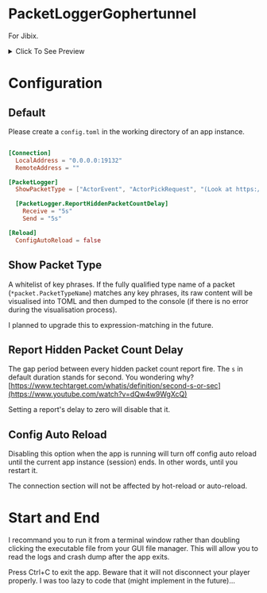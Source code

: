 # PacketLoggerGophertunnel
For Jibix.

<details>
  <summary>Click To See Preview</summary>

```
Authentication successful.
INFO[2022-04-24T09:59:54+08:00] Creating file watcher...                     
INFO[2022-04-24T09:59:54+08:00] Adding config.toml to file watcher...        
INFO[2022-04-24T09:59:54+08:00] Starting local proxy...                      
INFO[2022-04-24T10:00:04+08:00] New connection established.                  
INFO[2022-04-24T10:00:11+08:00] [Recieve] *packet.LevelSoundEvent
========== BEGIN  PACKET ==========
BabyMob = false
DisableRelativeVolume = false
EntityType = "minecraft:player"
ExtraData = 3713
Position = [-632.106, 13.0, 122.5939]
SoundType = 35
========== END  PACKET ========== 
DEBU[2022-04-24T10:00:43+08:00] Reloaded config.                             
INFO[2022-04-24T10:00:43+08:00] [Recieve] 364 hidden packets.                
INFO[2022-04-24T10:00:43+08:00] [Send] 673 hidden packets.                   
INFO[2022-04-24T10:00:53+08:00] [Send] *packet.MovePlayer
========== BEGIN  PACKET ==========
EntityRuntimeID = 4146
HeadYaw = -162.5842
Mode = 0
OnGround = true
Pitch = 14.906464
Position = [-631.37463, 14.62001, 114.058914]
RiddenEntityRuntimeID = 0
TeleportCause = 0
TeleportSourceEntityType = 0
Tick = 0
Yaw = -162.5842
========== END  PACKET ========== 
INFO[2022-04-24T10:00:53+08:00] [Send] 201 hidden packets.                   
INFO[2022-04-24T10:00:53+08:00] [Recieve] 80 hidden packets.                 
INFO[2022-04-24T10:00:54+08:00] [Send] *packet.MovePlayer
========== BEGIN  PACKET ==========
EntityRuntimeID = 4146
HeadYaw = -162.5842
Mode = 0
OnGround = true
Pitch = 14.906464
Position = [-630.1268, 14.62001, 110.3]
RiddenEntityRuntimeID = 0
TeleportCause = 0
TeleportSourceEntityType = 0
Tick = 0
Yaw = -162.5842
========== END  PACKET ========== 
^C
```

</details>

# Configuration
## Default
Please create a `config.toml` in the working directory of an app instance.
```toml

[Connection]
  LocalAddress = "0.0.0.0:19132"
  RemoteAddress = ""

[PacketLogger]
  ShowPacketType = ["ActorEvent", "ActorPickRequest", "(Look at https://pkg.go.dev/github.com/sandertv/gophertunnel@v1.19.9/minecraft/protocol/packet#pkg-index)"]

  [PacketLogger.ReportHiddenPacketCountDelay]
    Receive = "5s"
    Send = "5s"

[Reload]
  ConfigAutoReload = false
```
## Show Packet Type
A whitelist of key phrases. If the fully qualified type name of a packet (`*packet.PacketTypeName`) matches any key phrases, its raw content will be visualised into TOML and then dumped to the console (if there is no error during the visualisation process).

I planned to upgrade this to expression-matching in the future.

## Report Hidden Packet Count Delay
The gap period between every hidden packet count report fire. The `s` in default duration stands for second. You wondering why? [https://www.techtarget.com/whatis/definition/second-s-or-sec](https://www.youtube.com/watch?v=dQw4w9WgXcQ)

Setting a report's delay to zero will disable that it.

## Config Auto Reload
Disabling this option when the app is running will turn off config auto reload until the current app instance (session) ends. In other words, until you restart it.

The connection section will not be affected by hot-reload or auto-reload.

# Start and End

I recommand you to run it from a terminal window rather than doubling clicking the executable file from your GUI file manager. This will allow you to read the logs and crash dump after the app exits.

Press Ctrl+C to exit the app. Beware that it will not disconnect your player properly. I was too lazy to code that (might implement in the future)...
